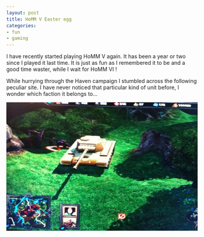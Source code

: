 ```yaml
---
layout: post
title: HoMM V Easter egg
categories:
- fun
- gaming
---
```

I have recently started playing HoMM V again. It has been a year or two since I played it last time. It is just as fun as I remembered it to be and a good time waster, while I wait for HoMM VI !
<!--more-->
While hurrying through the Haven campaign I stumbled across the following peculiar site. I have never noticed that particular kind of unit before, I wonder which faction it belongs to&hellip;

<img width="600" src="/img/hommvopt.jpg" alt="Picture of tank in HoMMV" />